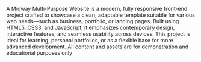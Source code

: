 A Midway Multi-Purpose Website is a modern, fully responsive front-end project crafted to showcase a clean, adaptable template suitable for various web needs—such as business, portfolio, or landing pages. Built using HTML5, CSS3, and JavaScript, it emphasizes contemporary design, interactive features, and seamless usability across devices. This project is ideal for learning, personal portfolios, or as a flexible base for more advanced development. All content and assets are for demonstration and educational purposes only
